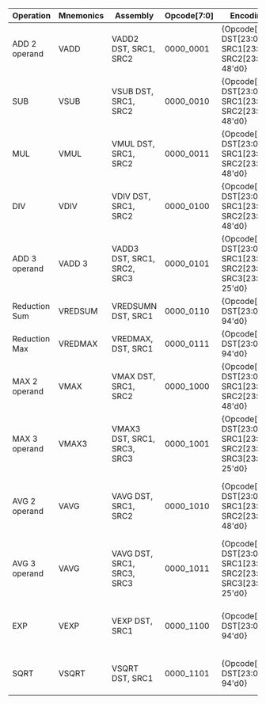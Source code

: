 | Operation     | Mnemonics | Assembly                    | Opcode[7:0] | Encoding                                                            | Status          | Description                                                |
|---------------|-----------|-----------------------------|-------------|---------------------------------------------------------------------|-----------------|------------------------------------------------------------|
| ADD 2 operand | VADD      | VADD2 DST, SRC1, SRC2       | 0000_0001   | {Opcode[7:0], DST[23:0], SRC1[23:0], SRC2[23:0], 48'd0}             | RTL (Xilinx)    | Vector Addition                                            |
| SUB           | VSUB      | VSUB DST, SRC1, SRC2        | 0000_0010   | {Opcode[7:0], DST[23:0], SRC1[23:0], SRC2[23:0], 48'd0}             | RTL (Xilinx)    | Vector Subtraction                                         |
| MUL           | VMUL      | VMUL DST, SRC1, SRC2        | 0000_0011   | {Opcode[7:0], DST[23:0], SRC1[23:0], SRC2[23:0], 48'd0}             | RTL (Xilinx)    | Vector Multiplication                                      |
| DIV           | VDIV      | VDIV DST, SRC1, SRC2        | 0000_0100   | {Opcode[7:0], DST[23:0], SRC1[23:0], SRC2[23:0], 48'd0}             | RTL (Xilinx)    | Vector division                                            |
| ADD 3 operand | VADD 3    | VADD3 DST, SRC1, SRC2, SRC3 | 0000_0101   | {Opcode[7:0], DST[23:0], SRC1[23:0], SRC2[23:0], SRC3[23:0], 25'd0} | RTL (Xilinx)    | Vector Addition with three operand                         |
| Reduction Sum | VREDSUM   | VREDSUMN DST, SRC1          | 0000_0110   | {Opcode[7:0], DST[23:0], 94'd0}                                     | RTL (Xilinx)    | Get sum of all elements of a vector                        |
| Reduction Max | VREDMAX   | VREDMAX, DST, SRC1          | 0000_0111   | {Opcode[7:0], DST[23:0], 94'd0}                                     | RTL (Xilinx)    | Get max value in a vector                                  |
| MAX 2 operand | VMAX      | VMAX DST, SRC1, SRC2        | 0000_1000   | {Opcode[7:0], DST[23:0], SRC1[23:0], SRC2[23:0], 48'd0}             | RTL (Xilinx)    | Compare two vectors and get only the larger elements       |
| MAX 3 operand | VMAX3     | VMAX3 DST, SRC1, SRC3, SRC3 | 0000_1001   | {Opcode[7:0], DST[23:0], SRC1[23:0], SRC2[23:0], SRC3[23:0], 25'd0} | RTL (Xilinx)    | Compare three vectors and get only the larger elements     |
| AVG 2 operand | VAVG      | VAVG DST, SRC1, SRC2        | 0000_1010   | {Opcode[7:0], DST[23:0], SRC1[23:0], SRC2[23:0], 48'd0}             | RTL (Xilinx)    | Get theaverage of two vector's each elements               |
| AVG 3 operand | VAVG      | VAVG DST, SRC1, SRC3, SRC3  | 0000_1011   | {Opcode[7:0], DST[23:0], SRC1[23:0], SRC2[23:0], SRC3[23:0], 25'd0} | RTL (Xilinx)    | Get average of three vector's each elements                |
| EXP           | VEXP      | VEXP DST, SRC1              | 0000_1100   | {Opcode[7:0], DST[23:0], 94'd0}                                     | RTL (Xilinx)    | Get the exponential of each element in the vector          |
| SQRT          | VSQRT     | VSQRT DST, SRC1             | 0000_1101   | {Opcode[7:0], DST[23:0], 94'd0}                                     | RTL (Xilinx)    | Get the sqrt of each element in the vector                 |
